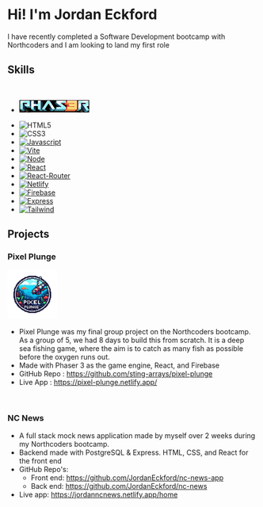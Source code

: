# Hi! I'm Jordan Eckford

I have recently completed a Software Development bootcamp with Northcoders and I am looking to land my first role

## Skills

  <br>
  
  * <a href='https://phaser.io'><img src="./public/Phaser.png" width=141 height=25></a>

- ![HTML5][htmlimg]
- ![CSS3][cssimg]
- [![Javascript][Javascriptimg]][Javscript-url]
- [![Vite][Viteimg]][Vite-url]
- [![Node][nodeimg]][node-url]
- [![React][React.js]][React-url]
- [![React-Router][ReactRouterimg]][ReactRouter-url]
- [![Netlify][Netlifyimg]][Netlify-url]
- [![Firebase][Firebaseimg]][Firebase-url]
- [![Express][expressimg]][express-url]
- [![Tailwind][tailwind]][tailwind-url]

## Projects

### Pixel Plunge

<a href='https://phaser.io'><img src="./public/pixelplungelogo.png" height=100></a>

- Pixel Plunge was my final group project on the Northcoders bootcamp. As a group of 5, we had 8 days to build this from scratch. It is a deep sea fishing game, where the aim is to catch as many fish as possible before the oxygen runs out.
- Made with Phaser 3 as the game engine, React, and Firebase
- GitHub Repo : https://github.com/sting-arrays/pixel-plunge
- Live App : https://pixel-plunge.netlify.app/

<br>

### NC News

- A full stack mock news application made by myself over 2 weeks during my Northcoders bootcamp.
- Backend made with PostgreSQL & Express. HTML, CSS, and React for the front end
- GitHub Repo's:
  - Front end: https://github.com/JordanEckford/nc-news-app
  - Back end: https://github.com/JordanEckford/nc-news
- Live app: https://jordanncnews.netlify.app/home

[React.js]: https://img.shields.io/badge/React-20232A?style=for-the-badge&logo=react&logoColor=61DAFB
[React-url]: https://reactjs.org/
[Javascriptimg]: https://img.shields.io/badge/JavaScript-F7DF1E?style=for-the-badge&logo=javascript&logoColor=black
[Javscript-url]: https://www.javascript.com
[ReactRouterimg]: https://img.shields.io/badge/React_Router-CA4245?style=for-the-badge&logo=react-router&logoColor=white
[ReactRouter-url]: https://reactrouter.com/en/main
[Netlifyimg]: https://img.shields.io/badge/Netlify-00C7B7?style=for-the-badge&logo=netlify&logoColor=white
[Netlify-url]: https://www.netlify.com
[Firebaseimg]: https://img.shields.io/badge/Firebase-039BE5?style=for-the-badge&logo=Firebase&logoColor=white
[Firebase-url]: https://firebase.google.com
[Viteimg]: https://img.shields.io/badge/vite-%23646CFF.svg?style=for-the-badge&logo=vite&logoColor=white
[Vite-url]: https://vitejs.dev
[expressimg]: https://img.shields.io/badge/Express.js-404D59?style=for-the-badge
[express-url]: https://expressjs.com/
[nodeimg]: https://img.shields.io/badge/Node.js-43853D?style=for-the-badge&logo=node.js&logoColor=white
[node-url]: https://nodejs.org/en/
[htmlimg]: https://img.shields.io/badge/HTML5-E34F26?style=for-the-badge&logo=html5&logoColor=white
[cssimg]: https://img.shields.io/badge/CSS-239120?&style=for-the-badge&logo=css3&logoColor=white
[tailwind]: https://img.shields.io/badge/Tailwind_CSS-38B2AC?style=for-the-badge&logo=tailwind-css&logoColor=white
[tailwind-url]: https://tailwindcss.com/

<!--
**JordanEckford/JordanEckford** is a ✨ _special_ ✨ repository because its `README.md` (this file) appears on your GitHub profile.

Here are some ideas to get you started:

- 🔭 I’m currently working on ...
- 🌱 I’m currently learning ...
- 👯 I’m looking to collaborate on ...
- 🤔 I’m looking for help with ...
- 💬 Ask me about ...
- 📫 How to reach me: ...
- 😄 Pronouns: ...
- ⚡ Fun fact: ...
-->
